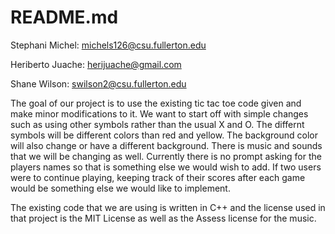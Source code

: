 # README.md


Stephani Michel: michels126@csu.fullerton.edu

Heriberto Juache: herijuache@gmail.com

Shane Wilson: swilson2@csu.fullerton.edu 

The goal of our project is to use the existing tic tac toe code given and make minor modifications to it. We want to start off with simple changes such as using other symbols rather than the usual X and O. The differnt symbols will be different colors than red and yellow. The background color will also change or have a different background. There is music and sounds that we will be changing as well. Currently there is no prompt asking for the players names so that is something else we would wish to add. If two users were to continue playing, keeping track of their scores after each game would be something else we would like to implement. 

The existing code that we are using is written in C++ and the license used in that project is the MIT License as well as the Assess license for the music.
